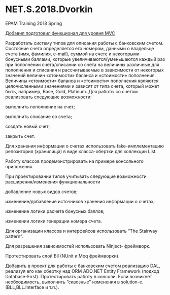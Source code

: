 # NET.S.2018.Dvorkin
EPAM Training 2018 Spring

[Добавил подготовил функционал для уровня MVC](https://github.com/EugeneDvorkin/NET.S.2018.Dvorkin/tree/EditBranch/NET.S.2018.Dvorkin.BankAccount.v2)

Разработать систему типов для описания работы с банковским счетом. Состояние счета определяется его номером, данными о владельце счета (имя, фамилия, e-mail), суммой на счете и некоторыми бонусными баллами, которые увеличиваются/уменьшаются каждый раз при пополнении счета/списании со счета на величины различные для пополнения и списания и рассчитываемые в зависимости от некоторых значений величин «стоимости» баланса и «стоимости» пополнения. Величины «стоимости» баланса и «стоимости» пополнения являются целочисленными значениями и зависят от типа счета, который может быть, например, Base, Gold, Platinum. Для работы со счетом реализовать следующие возможности:

выполнить пополнение на счет;

выполнить списание со счета;

создать новый счет;

закрыть счет.

Для хранения информации о счетах использовать fake-имплементацию репозитория (хранилища) в виде класса-обертки для коллекции List.

Работу классов продемонстрировать на примере консольного приложения.

При проектировании типов учитывать следующие возможности расширения/изменения функциональности

добавление новых видов счетов;

изменение/добавление источников хранения информации о счетах;

изменение логики расчета бонусных баллов;

изменении логики генерации номера счета.

Для организации классов и интерфейсов использовать “The Stairway pattern”.

Для разрешения зависимостей использовать Ninject- фреймворк.

Протестировать слой Bll (NUnit и Moq фреймворки).

Добавить в проект для работы с банковским счетом реализацию DAL, реализуя его как обертку над ORM ADO.NET Entity Framework (подход Database-First). Протестировать работу в консоли. Если возникнет необходимость, выполнить ”сквозные” изменения в solution-e. (BLL,BLL.Interface и т.п.).
